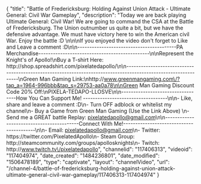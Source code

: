 {
    "title": "Battle of Fredericksburg: Holding Against Union Attack - Ultimate General: Civil War Gameplay",
    "description": "Today we are back playing Ultimate General: Civil War!  We are going to command the CSA at the Battle of Fredericksburg.  The Union outnumber us quite a bit, but we have the defensive advantage.  We must have victory here to win the American civil War.  Enjoy the battle :D \n\n\nIf you enjoyed the video don't forget to Like and Leave a comment :D\n\n-----------------------------------------PA Merchandise----------------------------------------------\n\nRepresent the Knight's of Apollo!\nBuy a T-shirt Here: http:\/\/shop.spreadshirt.com\/pixelatedapollo\/\n\n---------------------------------------------------------------------------------------------------------------\nGreen Man Gaming Link:\nhttp:\/\/www.greenmangaming.com\/?tap_a=1964-996bbb&tap_s=29753-aa0a78\n\nGreen Man Gaming Discount Code 20% Off:\nPIXELA-TEDAPO-LLOSVE\n\n----------------------------------How You Can Support Me! -----------------------------------\n\n- Like, share and leave a comment :D\n- Turn OFF adblock or whitelist my channel\n- Buy a Game from Green Man Gaming (Use the Link Above) \n- Send me a GREAT battle Replay: pixelatedapollo@gmail.com\n\n------------------------------------------Connect With Me!-----------------------------------------\n\n- Email: pixelatedapollo@gmail.com\n- Twitter: https:\/\/twitter.com\/PixelatedApollo\n- Steam Group:  http:\/\/steamcommunity.com\/groups\/apollosknights\n- Twitch: http:\/\/www.twitch.tv\/pixelatedapollo",
    "channelid": "117406313",
    "videoid": "117404974",
    "date_created": "1484236801",
    "date_modified": "1506478189",
    "type": "captivate",
    "layout": "channelVideo",
    "url": "\/channel-4\/battle-of-fredericksburg-holding-against-union-attack-ultimate-general-civil-war-gameplay\/117406313-117404974"
}